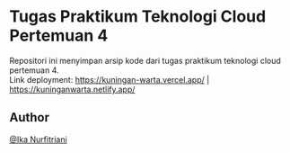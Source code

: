 # Tugas Praktikum Teknologi Cloud Pertemuan 4
Repositori ini menyimpan arsip kode dari tugas praktikum teknologi cloud pertemuan 4. <br>
Link deployment: https://kuningan-warta.vercel.app/ | https://kuninganwarta.netlify.app/

## Author
[@Ika Nurfitriani](https://github.com/ikanurfitriani)
